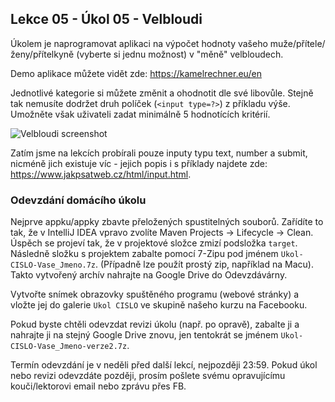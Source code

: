 Lekce 05 - Úkol 05 - Velbloudi
------------------------------

Úkolem je naprogramovat aplikaci na výpočet hodnoty vašeho muže/přítele/ženy/přítelkyně
(vyberte si jednu možnost) v "měně" velbloudech.

Demo aplikace můžete vidět zde: <https://kamelrechner.eu/en>

Jednotlivé kategorie si můžete změnit a ohodnotit dle své libovůle.
Stejně tak nemusíte dodržet druh políček (`<input type=?>`) z příkladu výše.
Umožněte však uživateli zadat minimálně 5 hodnotících kritérií.

![Velbloudi screenshot](img/ukol05-screenshot.png)

Zatím jsme na lekcích probírali pouze inputy typu text, number a submit, nicméně jich
existuje víc - jejich popis i s příklady najdete zde: <https://www.jakpsatweb.cz/html/input.html>.

### Odevzdání domácího úkolu
Nejprve appku/appky zbavte přeložených spustitelných souborů.
Zařídíte to tak, že v IntelliJ IDEA vpravo zvolíte
Maven Projects -> Lifecycle -> Clean.
Úspěch se projeví tak, že v projektové složce zmizí
podsložka `target`.
Následně složku s projektem
zabalte pomocí 7-Zipu pod jménem `Ukol-CISLO-Vase_Jmeno.7z`.
(Případně lze použít prostý zip, například na Macu).
Takto vytvořený archív nahrajte na Google Drive do Odevzdávárny.

Vytvořte snímek obrazovky spuštěného programu (webové stránky) a vložte jej
do galerie `Ukol CISLO` ve skupině našeho kurzu na Facebooku.

Pokud byste chtěli odevzdat revizi úkolu (např. po opravě),
zabalte ji a nahrajte ji na stejný Google Drive znovu,
jen tentokrát se jménem `Ukol-CISLO-Vase_Jmeno-verze2.7z`.

Termín odevzdání je v neděli před další lekcí, nejpozději 23:59.
Pokud úkol nebo revizi odevzdáte později,
prosím pošlete svému opravujícímu kouči/lektorovi email nebo zprávu přes FB.
